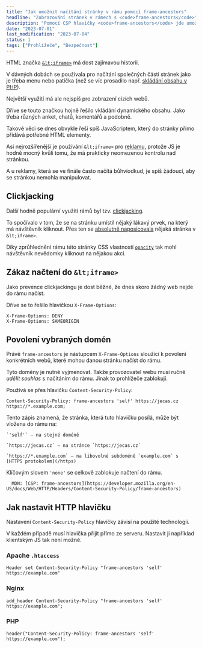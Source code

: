 ```yaml
---
title: "Jak umožnit načítání stránky v rámu pomocí frame-ancestors"
headline: "Zobrazování stránek v rámech s <code>frame-ancestors</code>"
description: "Pomocí CSP hlavičky <code>frame-ancestors</code> jde umožnit načtení stránky do <code>&lt;iframe></code>."
date: "2023-07-01"
last_modification: "2023-07-04"
status: 1
tags: ["Prohlížeče", "Bezpečnost"]
---
```


HTML značka [`&lt;iframe>`](/ramy#iframe) má dost zajímavou historii.

V dávných dobách se používala pro načítání společných částí stránek jako je třeba menu nebo patička (než se víc prosadilo např. [skládání obsahu v PHP](/include)).

Největší využití má ale nejspíš pro zobrazení cizích webů.

Dříve se touto značkou hojně řešilo vkládání dynamického obsahu. Jako třeba různých anket, chatů, komentářů a podobně.

Takové věci se dnes obvykle řeší spíš JavaScriptem, který do stránky přímo přidává potřebné HTML elementy.

Asi nejrozšířenější je používání `&lt;iframe>` pro [reklamu](/reklama), protože JS je hodně mocný kvůli tomu, že má prakticky neomezenou kontrolu nad stránkou.

A u reklamy, která se ve finále často načítá bůhvíodkud, je spíš žádoucí, aby se stránkou nemohla manipulovat.

## Clickjacking

Další hodně populární využití rámů byl tzv. [clickjacking](/clickjacking).

To spočívalo v tom, že se na stránku umístil nějaký lákavý prvek, na který má návštěvník kliknout. Přes ten se [absolutně naposicovala](/position#absolute) nějaká stránka v `&lt;iframe>`.

Díky zprůhlednění rámu této stránky CSS vlastností [`opacity`](/opacity) tak mohl návštěvník nevědomky kliknout na nějakou akci.

## Zákaz načtení do `&lt;iframe>`

Jako prevence clickjackingu je dost běžné, že dnes skoro žádný web nejde do rámu načíst.

Dříve se to řešilo hlavičkou `X-Frame-Options`:

```
X-Frame-Options: DENY
X-Frame-Options: SAMEORIGIN
```

## Povolení vybraných domén

Právě `frame-ancestors` je nástupcem `X-Frame-Options` sloužící k povolení konkrétních webů, které mohou danou stránku načíst do rámu.

Tyto domény je nutné vyjmenovat. Takže provozovatel webu musí ručně *udělit souhlas* s načítáním do rámu. Jinak to prohlížeče zablokují.

Používá se přes hlavičku `Content-Security-Policy`:

```
Content-Security-Policy: frame-ancestors 'self' https://jecas.cz https://*.example.com;
```

Tento zápis znamená, že stránka, která tuto hlavičku posílá, může být vložena do rámu na:

    `'self'` – na stejné doméně

    `https://jecas.cz` – na stránce `https://jecas.cz`

    `https://*.example.com` – na libovolné subdoméně `example.com` s [HTTPS protokolem](/https)

Klíčovým slovem `'none'` se celkově zablokuje načtení do rámu.

      MDN: [CSP: frame-ancestors](https://developer.mozilla.org/en-US/docs/Web/HTTP/Headers/Content-Security-Policy/frame-ancestors)

## Jak nastavit HTTP hlavičku

Nastavení `Content-Security-Policy` hlavičky závisí na použité technologii.

V každém případě musí hlavička přijít přímo ze serveru. Nastavit ji například klientským JS tak není možné.

### Apache `.htaccess`

```
Header set Content-Security-Policy "frame-ancestors 'self' https://example.com"
```

### Nginx

```
add_header Content-Security-Policy "frame-ancestors 'self' https://example.com";

```

### PHP

```
header("Content-Security-Policy: frame-ancestors 'self' https://example.com");

```